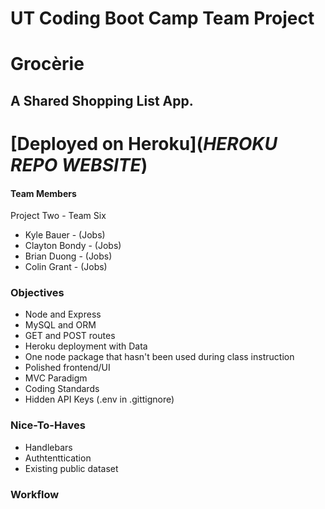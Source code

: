 # UT Coding Boot Camp Team Project

# Grocèrie
## A Shared Shopping List App.

# [Deployed on Heroku](***HEROKU REPO WEBSITE***)

#### Team Members
Project Two - Team Six
* Kyle Bauer - (Jobs)
* Clayton Bondy - (Jobs)
* Brian Duong - (Jobs)
* Colin Grant - (Jobs)

### Objectives
* Node and Express
* MySQL and ORM
* GET and POST routes
* Heroku deployment with Data
* One node package that hasn't been used during class instruction
* Polished frontend/UI
* MVC Paradigm
* Coding Standards
* Hidden API Keys (.env in .gittignore)

### Nice-To-Haves
* Handlebars
* Authtenttication
* Existing public dataset

### Workflow

### 


